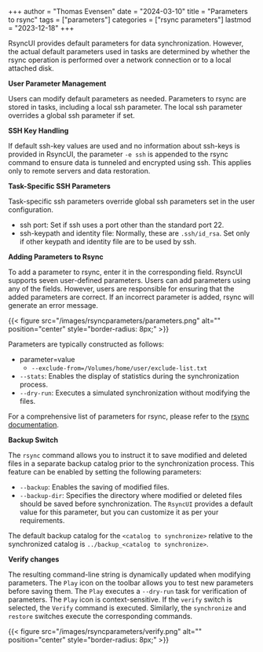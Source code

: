 +++
author = "Thomas Evensen"
date = "2024-03-10"
title =  "Parameters to rsync"
tags = ["parameters"]
categories = ["rsync parameters"]
lastmod = "2023-12-18"
+++

RsyncUI provides default parameters for data synchronization. However, the actual default parameters used in tasks are determined by
whether the rsync operation is performed over a network connection or to a local attached disk.

**User Parameter Management**

Users can modify default parameters as needed. Parameters to rsync are stored in tasks, including a local ssh parameter.
The local ssh parameter overrides a global ssh parameter if set.

**SSH Key Handling**

If default ssh-key values are used and no information about ssh-keys is provided in RsyncUI, the parameter `-e ssh` is appended to the rsync command
to ensure data is tunneled and encrypted using ssh. This applies only to remote servers and data restoration.

**Task-Specific SSH Parameters**

Task-specific ssh parameters override global ssh parameters set in the user configuration.

- ssh port: Set if ssh uses a port other than the standard port 22.
- ssh-keypath and identity file: Normally, these are `.ssh/id_rsa`. Set only if other keypath and identity file are to be used by ssh.

**Adding Parameters to Rsync**

To add a parameter to rsync, enter it in the corresponding field. RsyncUI supports seven user-defined parameters. Users can add parameters
using any of the fields. However, users are responsible for ensuring that the added parameters are correct. If an incorrect parameter is added,
rsync will generate an error message.

{{< figure src="/images/rsyncparameters/parameters.png" alt="" position="center" style="border-radius: 8px;" >}}

Parameters are typically constructed as follows:

- parameter=value
	- `--exclude-from=/Volumes/home/user/exclude-list.txt`
- `--stats`: Enables the display of statistics during the synchronization process.
- `--dry-run`: Executes a simulated synchronization without modifying the files.

For a comprehensive list of parameters for rsync, please refer to the [rsync documentation](https://download.samba.org/pub/rsync/rsync.html).

**Backup Switch**

The `rsync` command allows you to instruct it to save modified and deleted files in a separate backup catalog prior to
the synchronization process. This feature can be enabled by setting the following parameters:

- `--backup`: Enables the saving of modified files.
- `--backup-dir`: Specifies the directory where modified or deleted files should be saved before synchronization.
The `RsyncUI` provides a default value for this parameter, but you can customize it as per your requirements.

The default backup catalog for the `<catalog to synchronize>` relative to the synchronized catalog is `../backup_<catalog to synchronize>`.

**Verify changes**

The resulting command-line string is dynamically updated when modifying parameters. The `Play` icon on the toolbar
allows you to test new parameters before saving them. The `Play` executes a `--dry-run` task for verification of parameters.
The `Play` icon is context-sensitive. If the `verify` switch is selected, the `Verify` command is executed.
Similarly, the `synchronize` and `restore` switches execute the corresponding commands.

{{< figure src="/images/rsyncparameters/verify.png" alt="" position="center" style="border-radius: 8px;" >}}
